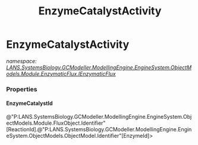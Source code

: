 ﻿---
title: EnzymeCatalystActivity
---

# EnzymeCatalystActivity
_namespace: [LANS.SystemsBiology.GCModeller.ModellingEngine.EngineSystem.ObjectModels.Module.EnzymaticFlux.IEnzymaticFlux](N-LANS.SystemsBiology.GCModeller.ModellingEngine.EngineSystem.ObjectModels.Module.EnzymaticFlux.IEnzymaticFlux.html)_





### Properties

#### EnzymeCatalystId
@"P:LANS.SystemsBiology.GCModeller.ModellingEngine.EngineSystem.ObjectModels.Module.FluxObject.Identifier"[ReactionId].@"P:LANS.SystemsBiology.GCModeller.ModellingEngine.EngineSystem.ObjectModels.ObjectModel.Identifier"[EnzymeId]>

